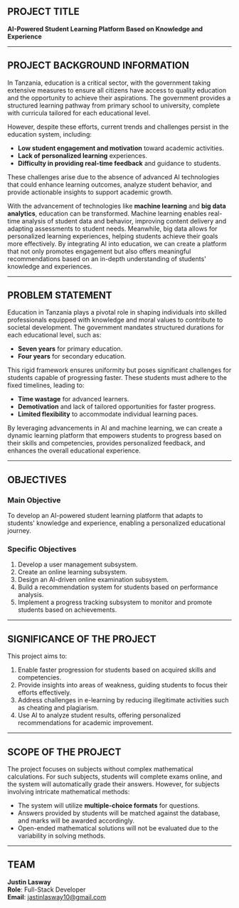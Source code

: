 ## **PROJECT TITLE**  
**AI-Powered Student Learning Platform Based on Knowledge and Experience**

---

## **PROJECT BACKGROUND INFORMATION**  
In Tanzania, education is a critical sector, with the government taking extensive measures to ensure all citizens have access to quality education and the opportunity to achieve their aspirations. The government provides a structured learning pathway from primary school to university, complete with curricula tailored for each educational level.

However, despite these efforts, current trends and challenges persist in the education system, including:  
- **Low student engagement and motivation** toward academic activities.  
- **Lack of personalized learning** experiences.  
- **Difficulty in providing real-time feedback** and guidance to students.  

These challenges arise due to the absence of advanced AI technologies that could enhance learning outcomes, analyze student behavior, and provide actionable insights to support academic growth.  

With the advancement of technologies like **machine learning** and **big data analytics**, education can be transformed. Machine learning enables real-time analysis of student data and behavior, improving content delivery and adapting assessments to student needs. Meanwhile, big data allows for personalized learning experiences, helping students achieve their goals more effectively. By integrating AI into education, we can create a platform that not only promotes engagement but also offers meaningful recommendations based on an in-depth understanding of students' knowledge and experiences.

---

## **PROBLEM STATEMENT**  
Education in Tanzania plays a pivotal role in shaping individuals into skilled professionals equipped with knowledge and moral values to contribute to societal development. The government mandates structured durations for each educational level, such as:  
- **Seven years** for primary education.  
- **Four years** for secondary education.  

This rigid framework ensures uniformity but poses significant challenges for students capable of progressing faster. These students must adhere to the fixed timelines, leading to:  
- **Time wastage** for advanced learners.  
- **Demotivation** and lack of tailored opportunities for faster progress.  
- **Limited flexibility** to accommodate individual learning paces.  

By leveraging advancements in AI and machine learning, we can create a dynamic learning platform that empowers students to progress based on their skills and competencies, provides personalized feedback, and enhances the overall educational experience.  

---

## **OBJECTIVES**  

### **Main Objective**  
To develop an AI-powered student learning platform that adapts to students' knowledge and experience, enabling a personalized educational journey.

### **Specific Objectives**  
1. Develop a user management subsystem.  
2. Create an online learning subsystem.  
3. Design an AI-driven online examination subsystem.  
4. Build a recommendation system for students based on performance analysis.  
5. Implement a progress tracking subsystem to monitor and promote students based on achievements.

---

## **SIGNIFICANCE OF THE PROJECT**  
This project aims to:  
1. Enable faster progression for students based on acquired skills and competencies.  
2. Provide insights into areas of weakness, guiding students to focus their efforts effectively.  
3. Address challenges in e-learning by reducing illegitimate activities such as cheating and plagiarism.  
4. Use AI to analyze student results, offering personalized recommendations for academic improvement.  

---

## **SCOPE OF THE PROJECT**  
The project focuses on subjects without complex mathematical calculations. For such subjects, students will complete exams online, and the system will automatically grade their answers. However, for subjects involving intricate mathematical methods:  
- The system will utilize **multiple-choice formats** for questions.  
- Answers provided by students will be matched against the database, and marks will be awarded accordingly.  
- Open-ended mathematical solutions will not be evaluated due to the variability in solving methods.

---

## **TEAM**  
**Justin Lasway**  
**Role**: Full-Stack Developer  
**Email**: [jastinlasway10@gmail.com](mailto:jastinlasway10@gmail.com)  
